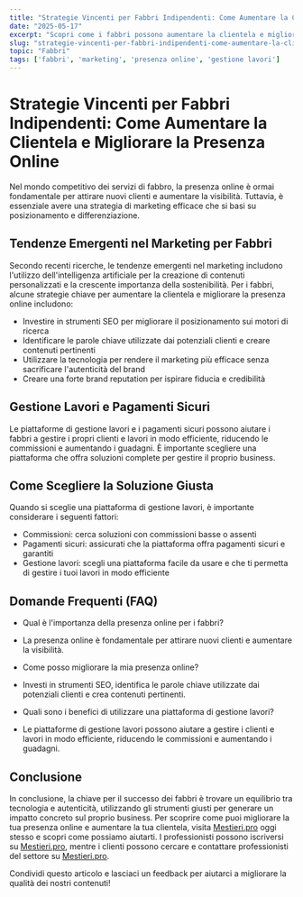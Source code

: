 ```yaml
---
title: "Strategie Vincenti per Fabbri Indipendenti: Come Aumentare la Clientela e Migliorare la Presenza Online"
date: "2025-05-17"
excerpt: "Scopri come i fabbri possono aumentare la clientela e migliorare la presenza online con strategie di marketing efficaci e piattaforme di gestione lavori."
slug: "strategie-vincenti-per-fabbri-indipendenti-come-aumentare-la-clientela-e-migliorare-la-presenza-online"
topic: "Fabbri"
tags: ['fabbri', 'marketing', 'presenza online', 'gestione lavori']
---
```

# Strategie Vincenti per Fabbri Indipendenti: Come Aumentare la Clientela e Migliorare la Presenza Online

Nel mondo competitivo dei servizi di fabbro, la presenza online è ormai fondamentale per attirare nuovi clienti e aumentare la visibilità. Tuttavia, è essenziale avere una strategia di marketing efficace che si basi su posizionamento e differenziazione.

## Tendenze Emergenti nel Marketing per Fabbri

Secondo recenti ricerche, le tendenze emergenti nel marketing includono l'utilizzo dell'intelligenza artificiale per la creazione di contenuti personalizzati e la crescente importanza della sostenibilità. Per i fabbri, alcune strategie chiave per aumentare la clientela e migliorare la presenza online includono:

* Investire in strumenti SEO per migliorare il posizionamento sui motori di ricerca
* Identificare le parole chiave utilizzate dai potenziali clienti e creare contenuti pertinenti
* Utilizzare la tecnologia per rendere il marketing più efficace senza sacrificare l'autenticità del brand
* Creare una forte brand reputation per ispirare fiducia e credibilità

## Gestione Lavori e Pagamenti Sicuri

Le piattaforme di gestione lavori e i pagamenti sicuri possono aiutare i fabbri a gestire i propri clienti e lavori in modo efficiente, riducendo le commissioni e aumentando i guadagni. È importante scegliere una piattaforma che offra soluzioni complete per gestire il proprio business.

## Come Scegliere la Soluzione Giusta

Quando si sceglie una piattaforma di gestione lavori, è importante considerare i seguenti fattori:

* Commissioni: cerca soluzioni con commissioni basse o assenti
* Pagamenti sicuri: assicurati che la piattaforma offra pagamenti sicuri e garantiti
* Gestione lavori: scegli una piattaforma facile da usare e che ti permetta di gestire i tuoi lavori in modo efficiente

## Domande Frequenti (FAQ)

* Qual è l'importanza della presenza online per i fabbri?
 + La presenza online è fondamentale per attirare nuovi clienti e aumentare la visibilità.
* Come posso migliorare la mia presenza online?
 + Investi in strumenti SEO, identifica le parole chiave utilizzate dai potenziali clienti e crea contenuti pertinenti.
* Quali sono i benefici di utilizzare una piattaforma di gestione lavori?
 + Le piattaforme di gestione lavori possono aiutare a gestire i clienti e lavori in modo efficiente, riducendo le commissioni e aumentando i guadagni.

## Conclusione

In conclusione, la chiave per il successo dei fabbri è trovare un equilibrio tra tecnologia e autenticità, utilizzando gli strumenti giusti per generare un impatto concreto sul proprio business. Per scoprire come puoi migliorare la tua presenza online e aumentare la tua clientela, visita [Mestieri.pro](https://mestieri.pro/info) oggi stesso e scopri come possiamo aiutarti. I professionisti possono iscriversi su [Mestieri.pro](https://mestieri.pro/info), mentre i clienti possono cercare e contattare professionisti del settore su [Mestieri.pro](https://mestieri.pro).

Condividi questo articolo e lasciaci un feedback per aiutarci a migliorare la qualità dei nostri contenuti!